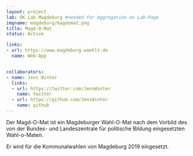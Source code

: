 ```yaml
---
layout: project
lab: OK Lab Magdeburg #needed for Aggregation on Lab-Page
imgname: magdeburg/magdomat.png
title: Magd-O-Mat
status: Active

links:
- url: https://www.magdeburg-waehlt.de
  name: Web-App


collaborators:
- name: Jens Winter
  links:
  - url: https://twitter.com/JensWinter
    name: twitter
  - url: https://github.com/JensWinter
    name: github
---
```


Der Magd-O-Mat ist ein Magdeburger Wahl-O-Mat nach dem Vorbild des von der Bundes- und Landeszentrale für politische Bildung eingesetzten Wahl-o-Maten.

Er wird für die Kommunalwahlen von Magdeburg 2019 eingesetzt.
